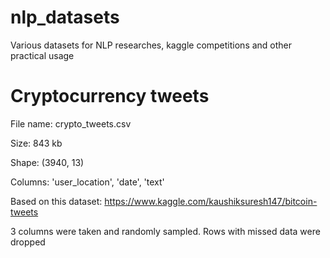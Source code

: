 # nlp_datasets
Various datasets for NLP researches, kaggle competitions and other practical usage 

# Cryptocurrency tweets

File name: crypto_tweets.csv

Size: 
843 kb

Shape:
(3940, 13)

Columns:
'user_location', 
'date', 
'text'


Based on this dataset: https://www.kaggle.com/kaushiksuresh147/bitcoin-tweets

3 columns were taken and randomly sampled. Rows with missed data were dropped 
